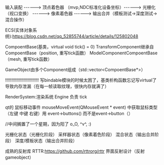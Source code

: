 输入装配 ------> 顶点着色器 （mvp,NDC标准化设备坐标）------> 光栅化（视口变换） ------> 像素着色器 ------> 输出合并（模板测试→深度测试→混合操作）

ECS(实体对象系统):https://blog.csdn.net/qq_52855744/article/details/125802048

CompoentBase(基类，virtual void tick() = 0)
TransformComponent继承自CompoentBase（position, 重写tick函数）
ModelComponentCompoentBase（mesh, 重写tick函数）

GameObject由多个Component组成（std::vector<CompoentBase*>）


!!!!!!!!!!!!!!!!!!!!!!!!!!!
写bindable模块的时候太困了，基类析构函数忘记写virtual了导致内存泄漏（在每一帧读取纹理，很快内存就满了）

RenderSystem:渲染系统
Engine 负责 tick


qt的 鼠标移动事件 mouseMoveEvent(QMouseEvent * event) 中获取鼠标类型（左键 中键 右键）用 event->buttons() 而不是event->button（）

//中间搁置了一个星期，因为阳了 o_O, ^v^, :)

光栅化状态（光栅化阶段）
采样器状态（像素着色阶段）
混合状态（输出合并阶段）
深度/模板状态（输出合并阶段）

成熟的反射库 RTTR:https://github.com/rttrorg/rttr
界面反射设计（反射gameobject）
					